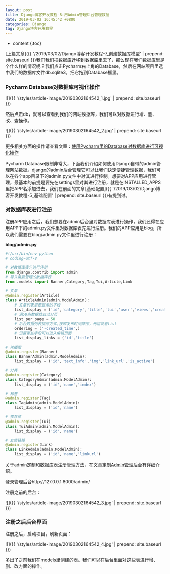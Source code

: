 ```yaml
---
layout: post
title: Django博客开发教程-8:用Admin管理后台管理数据
date: 2019-03-02 16:45:42 +0800
categories: Django
tag: Django博客开发教程
---
```


* content
{:toc}


<!-- ![]({{ '/styles/article-image/20190302164542_1.jpg' | prepend: site.baseurl }}) -->

[上篇文章]({{ '/2019/03/02/Django博客开发教程-7_创建数据库模型' | prepend: site.baseurl }})我们我们把数据库迁移到数据库里去了，那么现在我们数据库里是个什么样的情况呢？我们点击Pycharm右上角的Database，然后在网站项目里选中我们的数据库文件db.sqlite3，把它拖到Database框里。

### Pycharm Database对数据库可视化操作 ###

![]({{ '/styles/article-image/20190302164542_1.jpg' | prepend: site.baseurl }})

然后点击db，就可以查看到我们的网站数据库，我们可以对数据进行增、删、改、查操作。

![]({{ '/styles/article-image/20190302164542_2.jpg' | prepend: site.baseurl }})

更多相关方面的操作请查看文章：[使用Pycharm里的Database对数据库进行可视化操作](https://www.django.cn/article/show-13.html)

Pycharm Database限制非常大，下面我们介绍如何使用Django自带的admin管理网站数据。django的admin后台管理它可以让我们快速便捷管理数据，我们可以在各个app目录下的admin.py文件中对其进行控制。想要对APP应用进行管理，最基本的前提是要先在settings里对其进行注册，就是在INSTALLED_APPS里把APP名添加进去，我们在前面的文章[基础配置]({{ '/2019/03/02/Django博客开发教程-5_基础配置' | prepend: site.baseurl }})有提到过。

### 对数据库表进行注册 ###
注册APP应用之后，我们想要在admin后台里对数据库表进行操作，我们还得在应用APP下的admin.py文件里对数据库表先进行注册。我们的APP应用是blog，所以我们需要在blog/admin.py文件里进行注册：

**blog/admin.py**

```python
#!/usr/bin/env python
# coding=utf-8

# 对数据库表先进行注册
from django.contrib import admin
# 导入需要管理的数据库表
from .models import Banner,Category,Tag,Tui,Article,Link

# 文章
@admin.register(Article)
class ArticleAdmin(admin.ModelAdmin):
    # 文章列表里要显示的字段
    list_display = ('id','category','title','tui','user','views','created_time')
    # 满50条数据就自动分页
    list_per_page = 50
    # 后台数据列表排序方式,按照发布时间降序，元祖或者list
    ordering = ('-created_time',)
    # 设置哪些字段可以进入编辑页面
    list_display_links = ('id','title')

# 轮播图
@admin.register(Banner)
class BannerAdmin(admin.ModelAdmin):
    list_display = ('id','text_info','img','link_url','is_active')

# 分类
@admin.register(Category)
class CategoryAdmin(admin.ModelAdmin):
    list_display = ('id','name','index')

# 标签
@admin.register(Tag)
class TagAdmin(admin.ModelAdmin):
    list_display = ('id','name')

# 推荐位
@admin.register(Tui)
class TuiAdmin(admin.ModelAdmin):
    list_display = ('id','name')

# 友情链接
@admin.register(Link)
class LinkAdmin(admin.ModelAdmin):
    list_display = ('id','name','linkurl')

```

关于admin定制和数据库表注册管理方法，在文章[定制Admin管理后台](https://www.django.cn/course/show-16.html)有详细介绍。

登录管理后台http://127.0.0.1:8000/admin/

注册之前的后台：

![]({{ '/styles/article-image/20190302164542_3.jpg' | prepend: site.baseurl }})

### 注册之后后台界面 ###
注册之后，启动项目，刷新页面：

![]({{ '/styles/article-image/20190302164542_4.jpg' | prepend: site.baseurl }})

多出了之前我们在models里创建的表。我们可以在后台里面对这些表进行增、删、改方面的操作。
